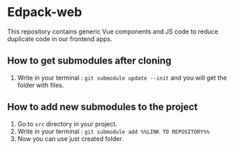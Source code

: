 # Edpack-web

This repository contains generic Vue components and JS code to reduce duplicate code in our frontend apps.

## How to get submodules after cloning

1. Write in your terminal : ```git submodule update --init```
and you will get the folder with files.


## How to add new submodules to the project

1. Go to ```src``` directory in your project.
2. Write in your terminal : ```git submodule add %%LINK TO REPOSITORY%%```
3. Now you can use just created folder.
